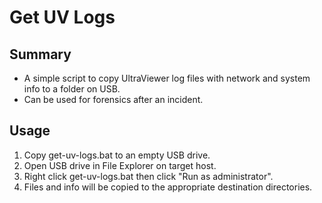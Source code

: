 # Get UV Logs

## Summary
- A simple script to copy UltraViewer log files with network and system info to a folder on USB.
- Can be used for forensics after an incident.

## Usage
1. Copy get-uv-logs.bat to an empty USB drive.
2. Open USB drive in File Explorer on target host.
3. Right click get-uv-logs.bat then click "Run as administrator".
4. Files and info will be copied to the appropriate destination directories.
